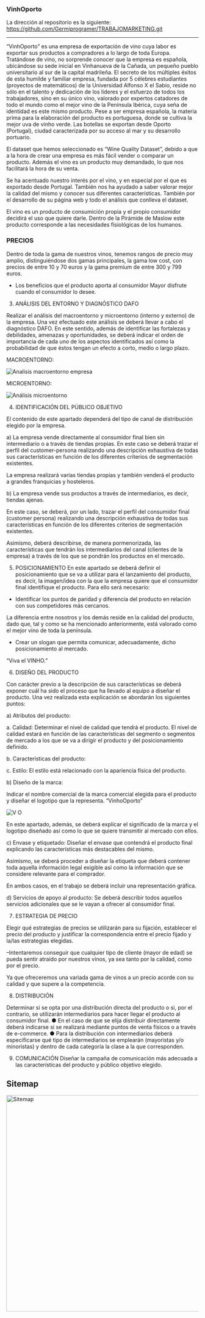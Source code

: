 ### VinhOporto

La dirección al repositorio es la siguiente: https://github.com/Germiprogramer/TRABAJOMARKETING.git
___________________________________________________________________________________________________________________________________________________________________

“VinhOporto” es una empresa de exportación de vino cuya labor es exportar sus productos a compradores a lo largo de toda Europa. Tratándose de vino, no sorprende conocer que la empresa es española, ubicándose su sede inicial en Vinhanueva de la Cañada, un pequeño pueblo universitario al sur de la capital madrileña. El secreto de los múltiples éxitos de esta humilde y familiar empresa, fundada por 5 célebres estudiantes (proyectos de matemáticos) de la Universidad Alfonso X el Sabio, reside no sólo en el talento y dedicación de los líderes y el esfuerzo de todos los trabajadores, sino en su único vino, valorado por expertos catadores de todo el mundo como el mejor vino de la Península Ibérica, cuya seña de identidad es este mismo producto. Pese a ser empresa española, la materia prima para la elaboración del producto es portuguesa, donde se cultiva la mejor uva de vinho verde. Las botellas se exportan desde Oporto (Portugal), ciudad caracterizada por su acceso al mar y su desarrollo portuario.

El dataset que hemos seleccionado es “Wine Quality Dataset”, debido a que a la hora de crear una empresa es más fácil vender o comparar un producto. Además el vino es un producto muy demandado, lo que nos facilitará la hora de su venta.

Se ha acentuado nuestro interés por el vino, y en especial por el que es exportado desde Portugal. También nos ha ayudado a saber valorar mejor la calidad del mismo y conocer sus diferentes características. También por el desarrollo de su página web y todo el análisis que conlleva el dataset.

El vino es un producto de consumición propia y el propio consumidor decidirá el uso que quiere darle. Dentro de la Pirámide de Maslow este producto corresponde a las necesidades fisiológicas de los humanos.

### PRECIOS 
Dentro de toda la gama de nuestros vinos, tenemos rangos de precio muy amplio, distinguiéndose dos gamas principales, la gama low cost, con precios de entre 10 y 70 euros  y la gama premium de entre 300 y 799 euros.



- Los beneficios que el producto aporta al consumidor
Mayor disfrute cuando el consumidor lo desee.


3. ANÁLISIS DEL ENTORNO Y DIAGNÓSTICO DAFO

Realizar el análisis del macroentorno y microentorno (interno y externo) de la empresa. Una vez efectuado este análisis se deberá llevar a cabo el diagnóstico DAFO. En este sentido, además de identificar las fortalezas y debilidades, amenazas y oportunidades, se deberá indicar el orden de importancia de cada uno de los aspectos identificados así como la probabilidad de que éstos tengan un efecto a corto, medio o largo plazo.

MACROENTORNO:

![Analisis macroentorno empresa](https://user-images.githubusercontent.com/91722847/162039488-7af1aaef-3eee-4c04-937e-ff8e8eaed520.png)

MICROENTORNO:

![Análisis microentorno](https://user-images.githubusercontent.com/91722847/162043450-82820fdf-46e4-438f-9599-cf01f3a6b10d.png)


4. IDENTIFICACIÓN DEL PÚBLICO OBJETIVO

El contenido de este apartado dependerá del tipo de canal de distribución elegido por la empresa.

a) La empresa vende directamente al consumidor final bien sin intermediario o a través de tiendas propias.
En este caso se deberá trazar el perfil del customer-persona realizando una descripción exhaustiva de todas sus características en función de los diferentes criterios de segmentación existentes.

La empresa realizará varias tiendas propias y también venderá el producto a grandes franquicias y hosteleros.

b) La empresa vende sus productos a través de intermediarios, es decir, tiendas ajenas.
 
En este caso, se deberá, por un lado, trazar el perfil del consumidor final (customer persona) realizando una descripción exhaustiva de todas sus características en función de los diferentes criterios de segmentación existentes.

Asimismo, deberá describirse, de manera pormenorizada, las características que
tendrán los intermediarios del canal (clientes de la empresa) a través de los que se
pondrán los productos en el mercado.


5. POSICIONAMIENTO
En este apartado se deberá definir el posicionamiento que se va a utilizar para el
lanzamiento del producto, es decir, la imagen/idea con la que la empresa quiere que el
consumidor final identifique el producto. Para ello será necesario:

- Identificar los puntos de paridad y diferencia del producto en relación con sus
competidores más cercanos.

La diferencia entre nosotros y los demás reside en la calidad del producto, dado que, tal y como se ha mencionado anteriormente, está valorado como el mejor vino de toda la península.

- Crear un slogan que permita comunicar, adecuadamente, dicho posicionamiento
al mercado.

“Viva el VINHO.”

6. DISEÑO DEL PRODUCTO

Con carácter previo a la descripción de sus características se deberá exponer cuál ha sido el proceso que ha llevado al equipo a diseñar el producto. Una vez realizada esta
explicación se abordarán los siguientes puntos:

a) Atributos del producto:


a. Calidad: Determinar el nivel de calidad que tendrá el producto. El nivel de
calidad estará en función de las características del segmento o segmentos de
mercado a los que se va a dirigir el producto y del posicionamiento definido.

b. Características del producto:


c. Estilo: El estilo está relacionado con la apariencia física del producto.


b) Diseño de la marca:

Indicar el nombre comercial de la marca comercial elegida para el producto y diseñar
el logotipo que la representa. 
“VinhoOporto”

![V   O](https://user-images.githubusercontent.com/91722847/162032894-82b398a5-3730-4449-b0f5-54c15f66a305.png)


En este apartado, además, se deberá explicar el significado de la marca y el logotipo diseñado así como lo que se quiere transmitir al mercado con ellos.

c) Envase y etiquetado:
Diseñar el envase que contendrá el producto final explicando las características más
destacables del mismo.

 Asimismo, se deberá proceder a diseñar la etiqueta que deberá contener toda aquella información legal exigible así como la información que se considere relevante para el comprador. 

En ambos casos, en el trabajo se deberá incluir una representación gráfica.


d) Servicios de apoyo al producto:
Se deberá describir todos aquellos servicios adicionales que se le vayan a ofrecer al
consumidor final.


7. ESTRATEGIA DE PRECIO

Elegir qué estrategias de precios se utilizarán para su fijación, establecer el precio del
producto y justificar la correspondencia entre el precio fijado y la/las estrategias
elegidas.

–Intentaremos conseguir que cualquier tipo de cliente (mayor de edad) se pueda sentir atraído por nuestros vinos, ya sea tanto por la calidad, como por el precio.

Ya que ofreceremos una variada gama de vinos a un precio acorde con su calidad y que supere a la competencia.




8. DISTRIBUCIÓN

Determinar si se opta por una distribución directa del producto o si, por el contrario, se utilizarán intermediarios para hacer llegar el producto al consumidor final.
●	 En el caso de que se elija distribuir directamente deberá indicarse si se realizará mediante puntos de venta físicos o a través de e-commerce.
●	Para la distribución con intermediarios deberá especificarse qué tipo de intermediarios se emplearán (mayoristas y/o minoristas) y dentro de cada categoría la clase a la que corresponden.


9. COMUNICACIÓN
Diseñar la campaña de comunicación más adecuada a las características del producto y público objetivo elegido.


## Sitemap

<img width="567" alt="Sitemap" src="https://user-images.githubusercontent.com/91721762/162044723-3f237dae-8e32-4257-b004-c1615da309af.png">

